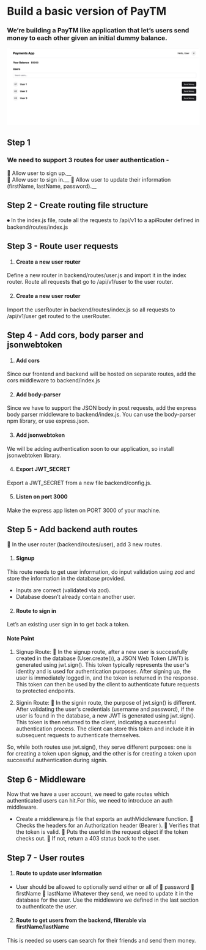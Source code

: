 # Build a basic version of PayTM
### We’re building a PayTM like application that let’s users send money to each other given an initial dummy balance.

![alt text](<Markdown file/Screenshot (711).png>)

## Step 1
### We need to support 3 routes for user authentication -
🚀 Allow user to sign up.__  
🚀 Allow user to sign in.__
🚀 Allow user to update their information (firstName, lastName, password).__

## Step 2 -  Create routing file structure
⏺ In the index.js file, route all the requests to /api/v1 to a apiRouter defined in backend/routes/index.js

## Step 3 - Route user requests
1. #### Create a new user router 
Define a new router in backend/routes/user.js and import it in the index router.
Route all requests  that go to /api/v1/user to the user router.

2. #### Create a new user router 
Import the userRouter in backend/routes/index.js so all requests to /api/v1/user get routed to the userRouter.


## Step 4 - Add cors, body parser and jsonwebtoken
1. #### Add cors
Since our frontend and backend will be hosted on separate routes, add the cors middleware to backend/index.js

2. #### Add body-parser
Since we have to support the JSON body in post requests, add the express body parser middleware to backend/index.js. You can use the body-parser npm library, or use express.json. 

3. #### Add jsonwebtoken
We will be adding authentication soon to our application, so install jsonwebtoken library.

4. #### Export JWT_SECRET
Export a JWT_SECRET from a new file backend/config.js.

5. #### Listen on port 3000 
Make the express app listen on PORT 3000 of your machine.


## Step 5 - Add backend auth routes
🔸 In the user router (backend/routes/user), add 3 new routes.
1. #### Signup
This route needs to get user information, do input validation using zod and store the information in the database provided.
* Inputs are correct (validated via zod).
* Database doesn’t already contain another user.

2. #### Route to sign in
Let’s an existing user sign in to get back a token.

#### Note Point
1. Signup Route:
🚀 In the signup route, after a new user is successfully created in the database (User.create()), a JSON Web Token (JWT) is generated using jwt.sign(). This token typically represents the user's identity and is used for authentication purposes. After signing up, the user is immediately logged in, and the token is returned in the response. This token can then be used by the client to authenticate future requests to protected endpoints.

2. Signin Route:
🚀 In the signin route, the purpose of jwt.sign() is different. After validating the user's credentials (username and password), if the user is found in the database, a new JWT is generated using jwt.sign(). This token is then returned to the client, indicating a successful authentication process. The client can store this token and include it in subsequent requests to authenticate themselves.

So, while both routes use jwt.sign(), they serve different purposes: one is for creating a token upon signup, and the other is for creating a token upon successful authentication during signin.


## Step 6 - Middleware
Now that we have a user account, we need to gate routes which authenticated users can hit.For this, we need to introduce an auth middleware.
* Create a middleware.js file that  exports an authMiddleware function.
🚀 Checks the headers for an Authorization header (Bearer <token>).
🚀 Verifies that the token is valid.
🚀 Puts the userId in the request object if the token checks out.
🚀 If not, return a 403 status back to the user.


## Step 7 - User routes
1. #### Route to update user information
* User should be allowed to optionally send either or all of
🚀 password
🚀 firstName
🚀 lastName
Whatever they send, we need to update it in the database for the user.
Use the middleware we defined in the last section to authenticate the user.

2. #### Route to get users from the backend, filterable via firstName/lastName
This is needed so users can search for their friends and send them money.
